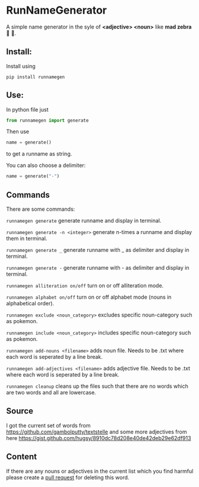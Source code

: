 # RunNameGenerator
A simple name generator in the syle of **\<adjective\> \<noun\>** like **mad zebra** :zany_face: :zebra:.

## Install:

Install using
```
pip install runnamegen
```

## Use:

In python file just
```python
from runnamegen import generate
```
Then use
```python
name = generate()
```
to get a runname as string.

You can also choose a delimiter:

```python
name = generate("-")
```

## Commands

There are some commands:

`runnamegen generate` generate runname and display in terminal.

`runnamegen generate -n <integer>` generate n-times a runname and display them in terminal.

`runnamegen generate _` generate runname with _ as delimiter and display in terminal.

`runnamegen generate -` generate runname with - as delimiter and display in terminal.

`runnamegen alliteration on/off` turn on or off alliteration mode.

`runnamegen alphabet on/off` turn on or off alphabet mode (nouns in alphabetical order).

`runnamegen exclude <noun_category>` excludes specific noun-category such as pokemon.

`runnamegen include <noun_category>` includes specific noun-category such as pokemon. 

`runnamegen add-nouns <filename>` adds noun file. Needs to be .txt where each word is seperated by a line break. 

`runnamegen add-adjectives <filename>` adds adjective file. Needs to be .txt where each word is seperated by a line break.

`runnamegen cleanup` cleans up the files such that there are no words which are two words and all are lowercase.

## Source

I got the current set of words from https://github.com/gambolputty/textstelle and some more adjectives from here https://gist.github.com/hugsy/8910dc78d208e40de42deb29e62df913

## Content

If there are any nouns or adjectives in the current list which you find harmful please create a  [pull request](https://docs.github.com/en/pull-requests/collaborating-with-pull-requests/proposing-changes-to-your-work-with-pull-requests/about-pull-requests) for deleting this word.
